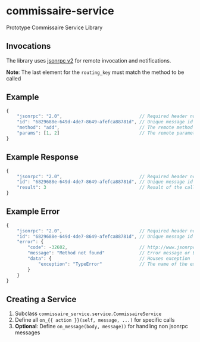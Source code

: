 # commissaire-service
Prototype Commissaire Service Library

## Invocations
The library uses [jsonrpc v2](http://www.jsonrpc.org/specification) for remote
invocation and notifications.

**Note**: The last element for the ``routing_key`` must match the method to be called

## Example

```javascript
{
    "jsonrpc": "2.0",                             // Required header noting version of jsonrpc
    "id": "6829688e-649d-4de7-8649-afefca88781d", // Unique message id
    "method": "add",                              // The remote method to call
    "params": [1, 2]                              // The remote parameters to provide to the method
}
```

## Example Response
```javascript
{
    "jsonrpc": "2.0",                             // Required header noting version of jsonrpc
    "id": "6829688e-649d-4de7-8649-afefca88781d", // Unique message id
    "result": 3                                   // Result of the call
}
```

## Example Error
```javascript
{
    "jsonrpc": "2.0",                             // Required header noting version of jsonrpc
    "id": "6829688e-649d-4de7-8649-afefca88781d", // Unique message id
    "error": {
        "code": -32602,                           // http://www.jsonrpc.org/specification#error_object
        "message": "Method not found"             // Error message or Exception message
        "data": {                                 // Houses exception
            "exception": "TypeError"              // The name of the exception class or None
        }
    }
}
```

## Creating a Service

1. Subclass ``commissaire_service.service.CommissaireService``
1. Define all ``on_{{ action }}(self, message, ...)`` for specific calls
1. **Optional**: Define ``on_message(body, message))`` for handling non jsonrpc messages
